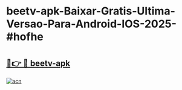 # beetv-apk-Baixar-Gratis-Ultima-Versao-Para-Android-IOS-2025-#hofhe

# <h2><a href="https://ainizakaria.my?title=beetv-apk&ref=24M">🔗👉 🔴 beetv-apk</a></h2>

[![acn](https://github.com/user-attachments/assets/0f9c940e-d8b0-45ae-aac7-cd30a18b3e1c)](https://ainizakaria.my?title=beetv-apk&ref=24M)

